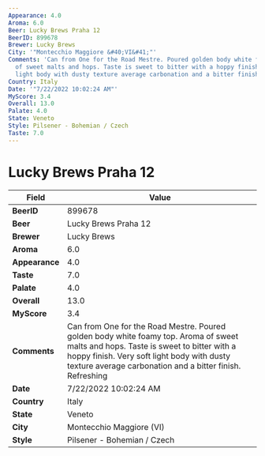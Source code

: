```yaml
---
Appearance: 4.0
Aroma: 6.0
Beer: Lucky Brews Praha 12
BeerID: 899678
Brewer: Lucky Brews
City: '"Montecchio Maggiore &#40;VI&#41;"'
Comments: 'Can from One for the Road Mestre. Poured golden body white foamy top. Aroma
  of sweet malts and hops. Taste is sweet to bitter with a hoppy finish. Very soft
  light body with dusty texture average carbonation and a bitter finish. Refreshing '
Country: Italy
Date: '"7/22/2022 10:02:24 AM"'
MyScore: 3.4
Overall: 13.0
Palate: 4.0
State: Veneto
Style: Pilsener - Bohemian / Czech
Taste: 7.0
---
```


# Lucky Brews Praha 12

| Field         | Value |
|---------------|-------|
| **BeerID** | 899678 |
| **Beer** | Lucky Brews Praha 12 |
| **Brewer** | Lucky Brews |
| **Aroma** | 6.0 |
| **Appearance** | 4.0 |
| **Taste** | 7.0 |
| **Palate** | 4.0 |
| **Overall** | 13.0 |
| **MyScore** | 3.4 |
| **Comments** | Can from One for the Road Mestre. Poured golden body white foamy top. Aroma of sweet malts and hops. Taste is sweet to bitter with a hoppy finish. Very soft light body with dusty texture average carbonation and a bitter finish. Refreshing  |
| **Date** | 7/22/2022 10:02:24 AM |
| **Country** | Italy |
| **State** | Veneto |
| **City** | Montecchio Maggiore &#40;VI&#41; |
| **Style** | Pilsener - Bohemian / Czech |
